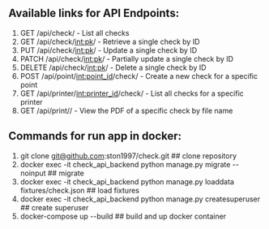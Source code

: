 ## Available links for API Endpoints:

1. GET /api/check/ - List all checks
2. GET /api/check/<int:pk>/ - Retrieve a single check by ID
3. PUT /api/check/<int:pk>/ - Update a single check by ID
4. PATCH /api/check/<int:pk>/ - Partially update a single check by ID
5. DELETE /api/check/<int:pk>/ - Delete a single check by ID
6. POST /api/point/<int:point_id>/check/ - Create a new check for a specific point
7. GET /api/printer/<int:printer_id>/check/ - List all checks for a specific printer
8. GET /api/print/<filename>/ - View the PDF of a specific check by file name


## Commands for run app in docker:

1. git clone git@github.com:ston1997/check.git   ## clone repository
2. docker exec -it check_api_backend python manage.py migrate --noinput   ## migrate
3. docker exec -it check_api_backend python manage.py loaddata fixtures/check.json   ## load fixtures
4. docker exec -it check_api_backend python manage.py createsuperuser   ## create superuser
5. docker-compose up --build   ## build and up docker container